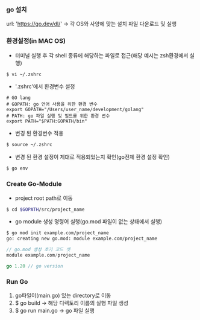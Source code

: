 ### go 설치

url: 'https://go.dev/dl/'
-> 각 OS와 사양에 맞는 설치 파일 다운로드 및 실행

### 환경설정(in MAC OS)

- 터미널 실행 후 각 shell 종류에 해당하는 파일로 접근(해당 예시는 zsh환경에서 실행)

```zsh
$ vi ~/.zshrc
```

- '.zshrc'에서 환경변수 설정

```vim
# GO lang
# GOPATH: go 언어 사용을 위한 환경 변수
export GOPATH="/Users/user_name/development/golang"
# PATH: go 파일 실행 및 빌드를 위한 환경 변수
export PATH="$PATH:GOPATH/bin"
```

- 변경 된 환경변수 적용

```zsh
$ source ~/.zshrc
```

- 변경 된 환경 설정이 제대로 적용되었는지 확인(go전체 환경 설정 확인)

```zsh
$ go env
```

### Create Go-Module

- project root path로 이동

```zsh
$ cd $GOPATH/src/project_name
```

- go module 생성 명령어 실행(go.mod 파일이 없는 상태에서 실행)

```zsh
$ go mod init example.com/project_name
go: creating new go.mod: module example.com/project_name
```

```go
// go.mod 생성 초기 코드 셋
module example.com/project_name

go 1.20 // go version
```

### Run Go

1. go파일이(main.go) 있는 directory로 이동
2. $ go build
   -> 해당 디렉토리 이름의 실행 파일 생성
3. $ go run main.go
   -> go 파일 실행
